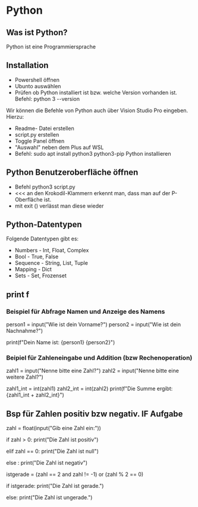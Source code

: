 # Python

## Was ist Python?
Python ist eine Programmiersprache 

## Installation
- Powershell öffnen
- Ubunto auswählen
- Prüfen ob Python installiert ist bzw. welche Version vorhanden ist. 
 Befehl: python 3 --version

 Wir können die Befehle von Python auch über Vision Studio Pro eingeben.
 Hierzu:
 - Readme- Datei erstellen
 - script.py erstellen
 - Toggle Panel öffnen
 - "Auswahl" neben dem Plus auf WSL
 - Befehl: sudo apt install python3 python3-pip Python installieren

 ## Python Benutzeroberfläche öffnen
 - Befehl python3 script.py 
 - <<< an den Krokodil-Klammern erkennt man, dass man auf der P-Oberfläche ist.
 - mit exit () verlässt man diese wieder



 ## Python-Datentypen
 Folgende Datentypen gibt es: 
 - Numbers - Int, Float, Complex
 - Bool - True, False
 - Sequence - String, List, Tuple
 - Mapping - Dict
 - Sets - Set, Frozenset 
 

## print f

 ### Beispiel für Abfrage Namen und Anzeige des Namens

 person1 = input("Wie ist dein Vorname?")
person2 = input("Wie ist dein Nachnahme?")

print(f"Dein Name ist: {person1} {person2}") 


### Beipiel für Zahleneingabe und Addition (bzw Rechenoperation) 

zahl1 = input("Nenne bitte eine Zahl?")
zahl2 = input("Nenne bitte eine weitere Zahl?")

zahl1_int = int(zahl1)
zahl2_int = int(zahl2)
print(f"Die Summe ergibt: {zahl1_int + zahl2_int}")



## Bsp für Zahlen positiv bzw negativ. IF Aufgabe

zahl = float(input("Gib eine Zahl ein:"))

if zahl > 0:
    print("Die Zahl ist positiv")

elif zahl == 0:
    print("Die Zahl ist null")

else : 
    print("Die Zahl ist negativ")

istgerade = (zahl == 2 and zahl != -1) or (zahl % 2 == 0)

if istgerade: 
    print("Die Zahl ist gerade.")

else: 
    print("Die Zahl ist ungerade.")
